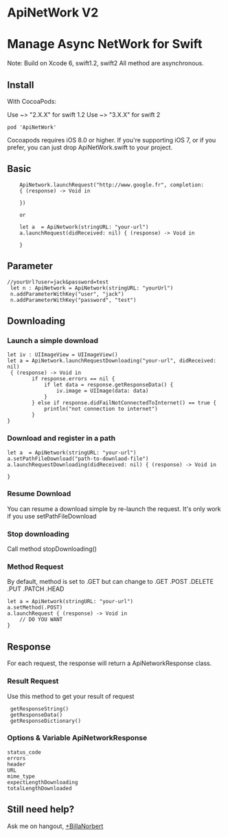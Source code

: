 ApiNetWork V2
==========

# Manage Async NetWork for Swift
Note: Build on Xcode 6, swift1.2, swift2
All method are asynchronous.

## Install

With CocoaPods:

Use ~> "2.X.X" for swift 1.2
Use ~> "3.X.X" for swift 2

    pod 'ApiNetWork'
Cocoapods requires iOS 8.0 or higher.
If you're supporting iOS 7, or if you prefer, you can just drop ApiNetWork.swift to your project.


## Basic
     
        ApiNetwork.launchRequest("http://www.google.fr", completion:
        { (response) -> Void in
            
        })
        
        or 
        
        let a  = ApiNetwork(stringURL: "your-url")
        a.launchRequest(didReceived: nil) { (response) -> Void in
            
        }

## Parameter
    
    //yourUrl?user=jack&password=test
     let n : ApiNetwork = ApiNetwork(stringURL: "yourUrl")
     n.addParameterWithKey("user", "jack")
     n.addParameterWithKey("password", "test")

## Downloading

### Launch a simple download

    let iv : UIImageView = UIImageView() 
    let a = ApiNetwork.launchRequestDownloading("your-url", didReceived: nil)
     { (response) -> Void in
            if response.errors == nil {
                if let data = response.getResponseData() {
                    iv.image = UIImage(data: data)
                }
            } else if response.didFailNotConnectedToInternet() == true {
                println("not connection to internet")
            }
    }

### Download and register in a path

    let a  = ApiNetwork(stringURL: "your-url")
    a.setPathFileDownload("path-to-downlaod-file")
    a.launchRequestDownloading(didReceived: nil) { (response) -> Void in
            
    }

### Resume Download

You can resume a download simple by re-launch the request. It's only work if you use setPathFileDownload 

### Stop downloading

Call method 
    stopDownloading() 


### Method Request
  By default, method is set to .GET but can change to .GET .POST .DELETE .PUT .PATCH .HEAD

    let a = ApiNetwork(stringURL: "your-url")
    a.setMethod(.POST)
    a.launchRequest { (response) -> Void in
        // DO YOU WANT            
    }


## Response 
For each request, the response will return a ApiNetworkResponse class. 

### Result Request
Use this method to get your result of request

     getResponseString() 
     getResponseData() 
     getResponseDictionary() 


### Options & Variable ApiNetworkResponse 

    status_code
    errors                    
    header                    
    URL                       
    mime_type                 
    expectLengthDownloading   
    totalLengthDownloaded     



## Still need help?

Ask me on hangout, [+BillaNorbert](https://plus.google.com/+BillaNorbert/)
